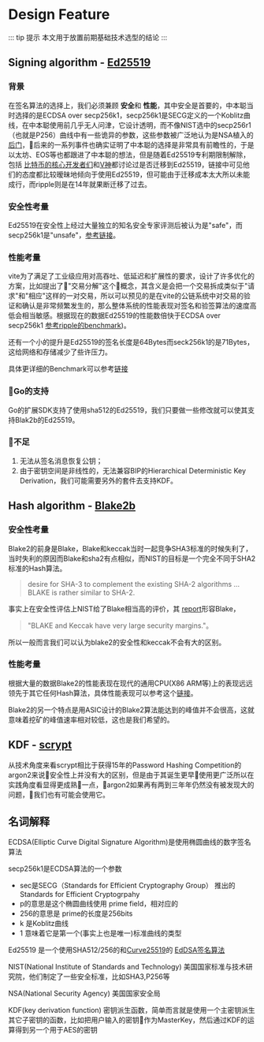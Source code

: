 # Design Feature

::: tip 提示
本文用于放置前期基础技术选型的结论
:::

## Signing algorithm -  [Ed25519](https://ed25519.cr.yp.to/)
### 背景
在签名算法的选择上，我们必须兼顾 **安全**和 **性能**，其中安全是首要的，中本聪当时选择的是ECDSA over secp256k1，secp256k1是SECG定义的一个Koblitz曲线，在中本聪使用前几乎无人问津，它设计透明，而不像NIST选中的secp256r1（也就是P256）曲线中有一些诡异的参数，这些参数被广泛地认为是NSA植入的[后门](https://www.ams.org/notices/201402/rnoti-p190.pdf)，后来的一系列事件也确实证明了中本聪的选择是非常具有前瞻性的，于是以太坊、EOS等也都跟进了中本聪的想法，但是随着Ed25519专利期限制解除，包括 [比特币的核心开发者们](https://bitcointalk.org/index.php?topic=103172.msg1134832#msg1134832 )和[V神](https://blog.ethereum.org/2015/07/05/on-abstraction/)都讨论过是否迁移到Ed25519，链接中可见他们的态度都比较暧昧地倾向于使用Ed25519，但可能由于迁移成本太大所以未能成行，而ripple则是在14年就果断迁移了过去。

### 安全性考量


Ed25519在安全性上经过大量独立的知名安全专家评测后被认为是"safe"，而secp256k1是"unsafe"，[参考链接](https://safecurves.cr.yp.to/)。


### 性能考量
vite为了满足了工业级应用对高吞吐、低延迟和扩展性的要求，设计了许多优化的方案，比如提出了"交易分解"这个概念，其含义是会把一个交易拆成类似于"请求"和"相应"这样的一对交易，所以可以预见的是在vite的公链系统中对交易的验证和确认是非常频繁发生的，那么整体系统的性能表现对签名和验签算法的速度高低会相当敏感。根据现在的数据Ed25519的性能数倍快于ECDSA over secp256k1 [参考ripple的benchmark](https://ripple.com/dev-blog/curves-with-a-twist/))。

还有一个小的提升是Ed25519的签名长度是64Bytes而seck256k1的是71Bytes，这给网络和存储减少了些许压力。

具体更详细的Benchmark可以参考[链接](https://bench.cr.yp.to/primitives-sign.html)

### Go的支持
Go的扩展SDK支持了使用sha512的Ed25519，我们只要做一些修改就可以使其支持Blak2b的Ed25519。

### 不足
1. 无法从签名消息恢复公钥；
2. 由于密钥空间是非线性的，无法兼容BIP的Hierarchical Deterministic Key Derivation，我们可能需要另外的套件去支持KDF。

## Hash algorithm - [Blake2b](https://blake2.net/)

### 安全性考量
Blake2的前身是Blake，Blake和keccak当时一起竞争SHA3标准的时候失利了，当时失利的原因而Blake和sha2有点相似，而NIST的目标是一个完全不同于SHA2标准的Hash算法。
>desire for SHA-3 to complement the existing SHA-2 algorithms … BLAKE is rather similar to SHA-2.

事实上在安全性评估上NIST给了Blake相当高的评价，其 [report](https://nvlpubs.nist.gov/nistpubs/ir/2012/NIST.IR.7896.pdf)形容Blake，

>"BLAKE and Keccak have very large security margins."。

所以一般而言我们可以认为blake2的安全性和keccak不会有大的区别。

### 性能考量
根据大量的数据Blake2的性能表现在现代的通用CPU(X86 ARM等)上的表现远远领先于其它任何Hash算法，具体性能表现可以参考这个[链接](http://bench.cr.yp.to/results-sha3.html)。

Blake2的另一个特点是用ASIC设计的Blake2算法能达到的峰值并不会很高，这就意味着挖矿的峰值速率相对较低，这也是我们希望的。

## KDF - [scrypt](https://github.com/Tarsnap/scrypt)
从技术角度来看scrypt相比于获得15年的Password Hashing Competition的argon2来说安全性上并没有大的区别，但是由于其诞生更早使用更广泛所以在实践角度看显得更成熟一点，argon2如果再有两到三年年仍然没有被发现大的问题，我们也有可能会使用它。



## 名词解释

ECDSA(Elliptic Curve Digital Signature Algorithm)是使用椭圆曲线的数字签名算法

secp256k1是ECDSA算法的一个参数
* sec是SECG（Standards for Efficient Cryptography Group） 推出的 Standards for Efficient Cryptogrpahy 
* p的意思是这个椭圆曲线使用 prime field，相对应的
* 256的意思是 prime的长度是256bits
* k 是Koblitz曲线 
* 1 意味着它是第一个(事实上也是唯一)标准曲线的类型

Ed25519 是一个使用SHA512/256的和[Curve25519](https://en.wikipedia.org/wiki/Curve25519)的 [EdDSA签名算法](https://en.wikipedia.org/wiki/EdDSA)

NIST(National Institute of Standards and Technology) 美国国家标准与技术研究院，他们制定了一些安全标准，比如SHA3,P256等

NSA(National Security Agency) 美国国家安全局

KDF(key derivation function) 密钥派生函数，简单而言就是使用一个主密钥派生其它子密钥的函数，比如把用户输入的密钥作为MasterKey，然后通过KDF的运算得到另一个用于AES的密钥



